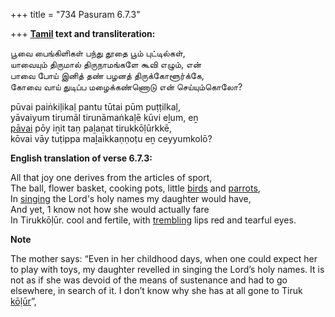 +++
title = "734 Pasuram 6.7.3"

+++
**[Tamil](/definition/tamil#history "show Tamil definitions") text and transliteration:**

பூவை பைங்கிளிகள் பந்து தூதை பூம் புட்டில்கள்,  
யாவையும் திருமால் திருநாமங்களே கூவி எழும், என்  
பாவை போய் இனித் தண் பழனத் திருக்கோளூர்க்கே,  
கோவை வாய் துடிப்ப மழைக்கண்ணொடு என் செய்யும்கொலோ?

pūvai paiṅkiḷikaḷ pantu tūtai pūm puṭṭilkaḷ,  
yāvaiyum tirumāl tirunāmaṅkaḷē kūvi eḻum, eṉ  
[pāvai](/definition/pavai#history "show pāvai definitions") pōy iṉit taṇ paḻaṉat tirukkōḷūrkkē,  
kōvai vāy tuṭippa maḻaikkaṇṇoṭu eṉ ceyyumkolō?

**English translation of verse 6.7.3:**

All that joy one derives from the articles of sport,  
The ball, flower basket, cooking pots, little [birds](/definition/bird#history "show birds definitions") and [parrots](/definition/parrot#history "show parrots definitions"),  
In [singing](/definition/singing#history "show singing definitions") the Lord's holy names my daughter would have,  
And yet, 1 know not how she would actually fare  
In Tirukkōḷūr. cool and fertile, with [trembling](/definition/trembling#history "show trembling definitions") lips red and tearful eyes.

**Note**

The mother says: “Even in her childhood days, when one could expect her to play with toys, my daughter revelled in singing the Lord’s holy names. It is not as if she was devoid of the means of sustenance and had to go elsewhere, in search of it. I don’t know why she has at all gone to Tiruk [kōḷūr](/definition/kolur#vaishnavism "show kōḷūr definitions")”,


